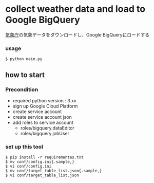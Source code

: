 # collect weather data and load to Google BigQuery
 [気象庁](https://www.data.jma.go.jp/obd/stats/data/mdrr/docs/csv_dl_readme.html)の気象データをダウンロードし、Google BigQueryにロードする

### usage
```
$ python main.py
```

## how to start
### Precondition
- required python version : 3.xx
- sign up Google Cloud Platform
- create service account
- create service account json 
- add roles to service account
    - roles/bigquery.dataEditor
    - roles/bigquery.jobUser

### set up this tool
```
$ pip install -r requirementes.txt
$ mv conf/config.ini{.sample,}
$ vi conf/config.ini
$ mv conf/target_table_list.json{.sample,}
$ vi conf/target_table_list.json
```